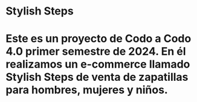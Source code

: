 # Stylish Steps

Este es un proyecto de Codo a Codo 4.0 primer semestre de 2024. En él realizamos un e-commerce llamado Stylish Steps de venta de zapatillas para hombres, mujeres y niños. 
=======

